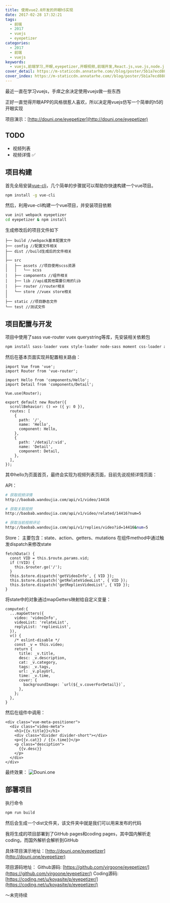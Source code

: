 ```yaml
---
title: 使用vue2.0开发的开眼h5实现
date: 2017-02-28 17:32:21
tags:
  - 前端
  - 2017
  - vuejs
  - eyepetizer
categories:
  - 2017
  - 前端
  - vuejs
keywords:
  - vuejs,前端学习,开眼,eyepetizer,开眼视频,前端开发,React.js,vue.js,node.js,编程,程序员,开发者,Hacker News,ECMAScript,开源,Github
cover_detail: https://m-staticcdn.annatarhe.com//blog/poster/5b1a7ecd88810.jpg
cover_index: https://m-staticcdn.annatarhe.com//blog/poster/5b1a7ecd88810.jpg
---
```

最近一直在学习vuejs，手痒之余决定使用vuejs做一些东西

正好一直觉得开眼APP的风格很惹人喜欢，所以决定用vuejs仿写一个简单的h5的开眼实现

项目演示：[http://douni.one/eyepetizer](http://douni.one/eyepetizer)


## TODO

- 视频列表
- 视频详情 ✅

## 项目构建

首先全局安装[vue-cli](https://github.com/vuejs/vue-cli)，几个简单的步骤就可以帮助你快速构建一个vue项目。

```bash
npm install -g vue-cli
```

然后，利用vue-cli构建一个vue项目，并安装项目依赖

```bash
vue init webpack eyepetizer
cd eyepetizer & npm install
```

生成修改后的项目文件如下

```
├── build //webpack基本配置文件
├── config //配置文件相关
├── dist //build生成后的文件相关
│
├── src
│   ├── assets //项目使用scss资源
│   │   └── scss
│   ├── components //组件相关
│   ├── lib //api或其他需要引用的lib
│   ├── router //router相关
│   └── store //vuex store相关
│
├── static //项目静态文件
└── test //测试文件
```

## 项目配置与开发

项目中使用了sass vue-router vuex querystring等库，先安装相关依赖包

```bash
npm install sass-loader vuex style-loader node-sass moment css-loader axios file-loader querystring vue-router --save-dev
```

然后在基本页面实现并配置相关路由：
```
import Vue from 'vue';
import Router from 'vue-router';

import Hello from 'components/Hello';
import Detail from 'components/Detail';

Vue.use(Router);

export default new Router({
  scrollBehavior: () => ({ y: 0 }),
  routes: [
    {
      path: '/',
      name: 'Hello',
      component: Hello,
    },
    {
      path: '/detail/:vid',
      name: 'Detail',
      component: Detail,
    },
  ],
});

```

其中hello为页面首页，最终会实现为视频列表页面，目前先说视频详情页面：

API：

``` bash
# 获取视频详情
http://baobab.wandoujia.com/api/v1/video/14416

# 获取关联视频
http://baobab.wandoujia.com/api/v1/video/related/14416?num=5

# 获取当前视频评论
http://baobab.wandoujia.com/api/v1/replies/video?id=14416&num=5
```

Store：
主要包含：state、action、getters、mutations
在组件method中通过触发dispatch来修改state

```
fetchData() {
  const VID = this.$route.params.vid;
  if (!VID) {
    this.$router.go('/');
  }
  this.$store.dispatch('getVideoInfo', { VID });
  this.$store.dispatch('getRelateVideoList', { VID });
  this.$store.dispatch('getRepliesVideoList', { VID });
}
```

将state中的对象通过mapGetters映射给自定义变量：

```
computed:{
  ...mapGetters({
    video: 'videoInfo',
    videoList: 'relateList',
    replyList: 'repliesList',
  }),
  v() {
    /* eslint-disable */
    const _v = this.video;
    return {
      title: _v.title,
      desc: _v.description,
      cat: _v.category,
      tags: _v.tags,
      url: _v.playUrl,
      time: _v.time,
      cover: {
        backgroundImage: `url(${_v.coverForDetail})`,
      },
    };
  },
}
```

然后在组件中调用：

```
<div class="vue-meta-positioner">
  <div class="video-meta">
    <h1>{{v.title}}</h1>
    <div class="divider divider-short"></div>
    <p>{{v.cat}} / {{v.time}}</p>
    <p class="desciption">
      {{v.desc}}
    </p>
  </div>
</div>
```

最终效果：
![Douni.one](https://m-staticcdn.annatarhe.com//blog/x7t0ay6xbb.png)

## 部署项目
执行命令

```bash
npm run build
```

然后会生成一个dist文件夹，该文件夹中就是我们可以用来发布的代码

我将生成的项目部署到了GitHub pages和coding pages，其中国内解析走coding，而国外解析会解析到GitHub

具体项目演示地址：[http://douni.one/eyepetizer](http://douni.one/eyepetizer)

项目源码地址：
Github源码: [https://github.com/virgoone/eyepetizer/](https://github.com/virgoone/eyepetizer/)
Coding源码: [https://coding.net/u/koyasite/p/eyepetizer/](https://coding.net/u/koyasite/p/eyepetizer/)

～未完待续
